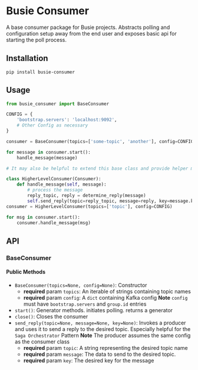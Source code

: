 # Busie Consumer

A base consumer package for Busie projects. Abstracts polling and configuration setup away from the end user and exposes basic api for starting the poll process.

## Installation

`pip install busie-consumer`

## Usage
```python
from busie_consumer import BaseConsumer

CONFIG = {
    'bootstrap.servers': 'localhost:9092',
    # Other Config as necessary
}

consumer = BaseConsumer(topics=['some-topic', 'another'], config=CONFIG)

for message in consumer.start():
    handle_message(message)

# It may also be helpful to extend this base class and provide helper methods

class HigherLevelConsumer(Consumer):
    def handle_message(self, message):
        # process the message
        reply_topic, reply = determine_reply(message)
        self.send_reply(topic=reply_topic, message=reply, key=message.key())
consumer = HigherLevelConsumer(topics=['topic'], config=CONFIG)

for msg in consumer.start():
    consumer.handle_message(msg)

```

## API

### BaseConsumer

#### Public Methods
* `BaseConsumer(topics=None, config=None)`: Constructor
    * **required** param `topics`: An iterable of strings containing topic names
    * **required** param `config`: A `dict` containing Kafka config **Note** `config` must have `bootstrap.servers` and `group.id` entries
* `start()`: Generator methods. initiates polling. returns a generator
* `close()`: Closes the consumer
* `send_reply(topic=None, message=None, key=None)`: Invokes a producer and uses it to send a reply to the desired topic. Especially helpful for the `Saga Orchestrator` Pattern
**Note** The producer assumes the same config as the consumer class
    * **required** param `topic`: A string representing the desired topic name
    * **required** param `message`: The data to send to the desired topic.
    * **required** param `key`: The desired key for the message
